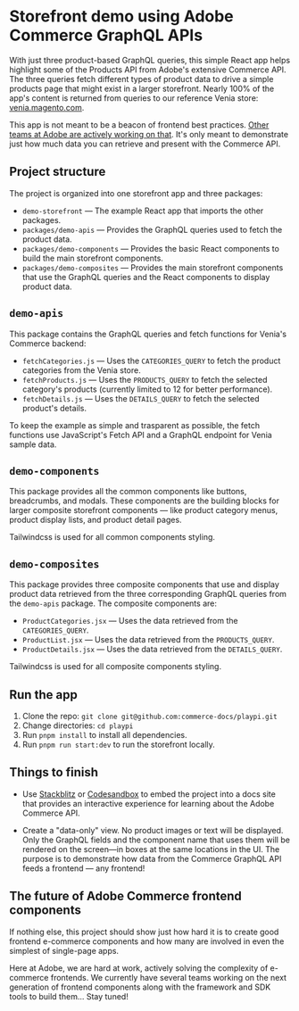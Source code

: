 # Storefront demo using Adobe Commerce GraphQL APIs

With just three product-based GraphQL queries, this simple React app helps highlight some of the Products API from Adobe's extensive Commerce API. The three queries fetch different types of product data to drive a simple products page that might exist in a larger storefront. Nearly 100% of the app's content is returned from queries to our reference Venia store: [venia.magento.com](https://venia.magento.com).

This app is not meant to be a beacon of frontend best practices. [Other teams at Adobe are actively working on that](#the-future-of-adobe-commerce-frontend-components). It's only meant to demonstrate just how much data you can retrieve and present with the Commerce API.

## Project structure

The project is organized into one storefront app and three packages:

- `demo-storefront` — The example React app that imports the other packages.
- `packages/demo-apis` — Provides the GraphQL queries used to fetch the product data.
- `packages/demo-components` — Provides the basic React components to build the main storefront components.
- `packages/demo-composites` — Provides the main storefront components that use the GraphQL queries and the React components to display product data.


## `demo-apis`

This package contains the GraphQL queries and fetch functions for Venia's Commerce backend:

- `fetchCategories.js` — Uses the `CATEGORIES_QUERY` to fetch the product categories from the Venia store.
- `fetchProducts.js` — Uses the `PRODUCTS_QUERY` to fetch the selected category's products (currently limited to 12 for better performance).
- `fetchDetails.js` — Uses the `DETAILS_QUERY` to fetch the selected product's details.

To keep the example as simple and trasparent as possible, the fetch functions use JavaScript's Fetch API and a GraphQL endpoint for Venia sample data.


## `demo-components`

This package provides all the common components like buttons, breadcrumbs, and modals. These components are the building blocks for larger composite storefront components —  like product category menus, product display lists, and product detail pages.

Tailwindcss is used for all common components styling.

## `demo-composites`

This package provides three composite components that use and display product data retrieved from the three corresponding GraphQL queries from the `demo-apis` package. The composite components are:

- `ProductCategories.jsx` — Uses the data retrieved from the `CATEGORIES_QUERY`.
- `ProductList.jsx` — Uses the data retrieved from the `PRODUCTS_QUERY`.
- `ProductDetails.jsx` — Uses the data retrieved from the `DETAILS_QUERY`.

Tailwindcss is used for all composite components styling.

## Run the app

1. Clone the repo: `git clone git@github.com:commerce-docs/playpi.git`
2. Change directories: `cd playpi`
3. Run `pnpm install` to install all dependencies.
4. Run `pnpm run start:dev` to run the storefront locally.

## Things to finish

- Use [Stackblitz](https://stackblitz.com/) or [Codesandbox](https://codesandbox.io/) to embed the project into a docs site that provides an interactive experience for learning about the Adobe Commerce API.
  
- Create a "data-only" view. No product images or text will be displayed. Only the GraphQL fields and the component name that uses them will be rendered on the screen—in boxes at the same locations in the UI. The purpose is to demonstrate how data from the Commerce GraphQL API feeds a frontend — any frontend!

## The future of Adobe Commerce frontend components

If nothing else, this project should show just how hard it is to create good frontend e-commerce components and how many are involved in even the simplest of single-page apps.

Here at Adobe, we are hard at work, actively solving the complexity of e-commerce frontends. We currently have several teams working on the next generation of frontend components along with the framework and SDK tools to build them... Stay tuned!

